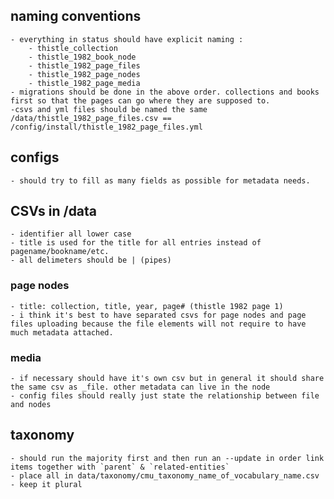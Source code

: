 ## naming conventions

	- everything in status should have explicit naming :
		- thistle_collection
		- thistle_1982_book_node    
		- thistle_1982_page_files   
		- thistle_1982_page_nodes   
		- thistle_1982_page_media   
	- migrations should be done in the above order. collections and books first so that the pages can go where they are supposed to. 
	-csvs and yml files should be named the same
	/data/thistle_1982_page_files.csv == /config/install/thistle_1982_page_files.yml

## configs
	
	- should try to fill as many fields as possible for metadata needs.

## CSVs in /data

	- identifier all lower case
	- title is used for the title for all entries instead of pagename/bookname/etc. 
	- all delimeters should be | (pipes)

### page nodes
	
	- title: collection, title, year, page# (thistle 1982 page 1)
	- i think it's best to have separated csvs for page nodes and page files uploading because the file elements will not require to have much metadata attached.

### media
	
	- if necessary should have it's own csv but in general it should share the same csv as _file. other metadata can live in the node
	- config files should really just state the relationship between file and nodes


## taxonomy

	- should run the majority first and then run an --update in order link items together with `parent` & `related-entities`
	- place all in data/taxonomy/cmu_taxonomy_name_of_vocabulary_name.csv
	- keep it plural